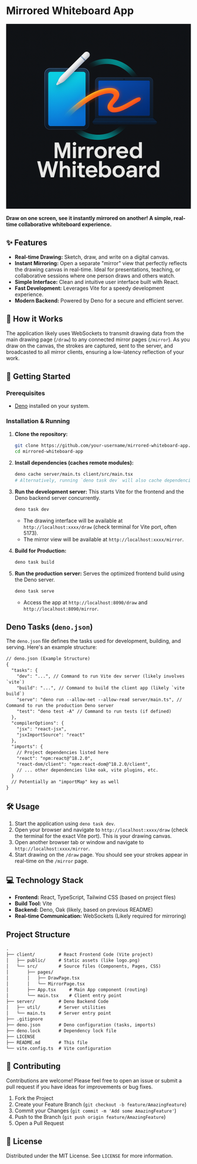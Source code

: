 # Mirrored Whiteboard App

[![Mirrored Whiteboard Logo](client/public/logo.png)](https://github.com/your-username/mirrored-whiteboard-app) <!-- Replace with actual logo path if different or remove if no logo -->

**Draw on one screen, see it instantly mirrored on another! A simple, real-time collaborative whiteboard experience.**

<!-- ![App Screenshot/GIF](link/to/screenshot.gif) --> <!-- Add a screenshot or GIF later -->

## ✨ Features

*   **Real-time Drawing:** Sketch, draw, and write on a digital canvas.
*   **Instant Mirroring:** Open a separate "mirror" view that perfectly reflects the drawing canvas in real-time. Ideal for presentations, teaching, or collaborative sessions where one person draws and others watch.
*   **Simple Interface:** Clean and intuitive user interface built with React.
*   **Fast Development:** Leverages Vite for a speedy development experience.
*   **Modern Backend:** Powered by Deno for a secure and efficient server.

## 🤔 How it Works

The application likely uses WebSockets to transmit drawing data from the main drawing page (`/draw`) to any connected mirror pages (`/mirror`). As you draw on the canvas, the strokes are captured, sent to the server, and broadcasted to all mirror clients, ensuring a low-latency reflection of your work.

## 🚀 Getting Started

### Prerequisites

*   [Deno](https://docs.deno.com/runtime/manual/getting_started/installation) installed on your system.

### Installation & Running

1.  **Clone the repository:**
    ```bash
    git clone https://github.com/your-username/mirrored-whiteboard-app.git # Replace with your repo URL
    cd mirrored-whiteboard-app
    ```

2.  **Install dependencies (caches remote modules):**
    ```bash
    deno cache server/main.ts client/src/main.tsx
    # Alternatively, running `deno task dev` will also cache dependencies.
    ```

3.  **Run the development server:**
    This starts Vite for the frontend and the Deno backend server concurrently.
    ```bash
    deno task dev
    ```
    *   The drawing interface will be available at `http://localhost:xxxx/draw` (check terminal for Vite port, often 5173).
    *   The mirror view will be available at `http://localhost:xxxx/mirror`.

4.  **Build for Production:**
    ```bash
    deno task build
    ```

5.  **Run the production server:**
    Serves the optimized frontend build using the Deno server.
    ```bash
    deno task serve
    ```
    *   Access the app at `http://localhost:8090/draw` and `http://localhost:8090/mirror`.

## Deno Tasks (`deno.json`)

The `deno.json` file defines the tasks used for development, building, and serving. Here's an example structure:

```jsonc
// deno.json (Example Structure)
{
  "tasks": {
    "dev": "...", // Command to run Vite dev server (likely involves `vite`)
    "build": "...", // Command to build the client app (likely `vite build`)
    "serve": "deno run --allow-net --allow-read server/main.ts", // Command to run the production Deno server
    "test": "deno test -A" // Command to run tests (if defined)
  },
  "compilerOptions": {
    "jsx": "react-jsx",
    "jsxImportSource": "react"
  },
  "imports": {
    // Project dependencies listed here
    "react": "npm:react@^18.2.0",
    "react-dom/client": "npm:react-dom@^18.2.0/client",
    // ... other dependencies like oak, vite plugins, etc.
  }
  // Potentially an "importMap" key as well
}
```

## 🛠️ Usage

1.  Start the application using `deno task dev`.
2.  Open your browser and navigate to `http://localhost:xxxx/draw` (check the terminal for the exact Vite port). This is your drawing canvas.
3.  Open another browser tab or window and navigate to `http://localhost:xxxx/mirror`.
4.  Start drawing on the `/draw` page. You should see your strokes appear in real-time on the `/mirror` page.

## 💻 Technology Stack

*   **Frontend:** React, TypeScript, Tailwind CSS (based on project files)
*   **Build Tool:** Vite
*   **Backend:** Deno, Oak (likely, based on previous README)
*   **Real-time Communication:** WebSockets (Likely required for mirroring)

## Project Structure

```
.
├── client/         # React Frontend Code (Vite project)
│   ├── public/     # Static assets (like logo.png)
│   └── src/        # Source files (Components, Pages, CSS)
│       ├── pages/
│       │   ├── DrawPage.tsx
│       │   └── MirrorPage.tsx
│       ├── App.tsx     # Main App component (routing)
│       └── main.tsx    # Client entry point
├── server/         # Deno Backend Code
│   ├── util/       # Server utilities
│   └── main.ts     # Server entry point
├── .gitignore
├── deno.json       # Deno configuration (tasks, imports)
├── deno.lock       # Dependency lock file
├── LICENSE
├── README.md       # This file
└── vite.config.ts  # Vite configuration
```

## 🤝 Contributing

Contributions are welcome! Please feel free to open an issue or submit a pull request if you have ideas for improvements or bug fixes.

1.  Fork the Project
2.  Create your Feature Branch (`git checkout -b feature/AmazingFeature`)
3.  Commit your Changes (`git commit -m 'Add some AmazingFeature'`)
4.  Push to the Branch (`git push origin feature/AmazingFeature`)
5.  Open a Pull Request

## 📄 License

Distributed under the MIT License. See `LICENSE` for more information.
